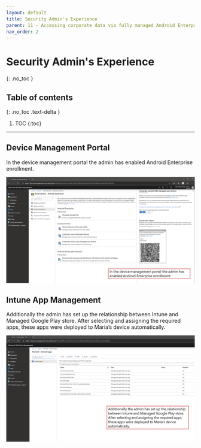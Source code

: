 ```yaml
---
layout: default
title: Security Admin's Experience
parent: 11 - Accessing corporate data via fully managed Android Enterprise device
nav_order: 2
---
```


# Security Admin's Experience
{: .no_toc }

## Table of contents
{: .no_toc .text-delta }

1. TOC
{:toc}

---

## Device Management Portal

In the device management portal the admin has enabled Android Enterprise enrollment.

![](/assets/images/scenario11/Scenario11_08.PNG "Device Management Portal")

## Intune App Management

Additionally the admin has set up the relationship between Intune and Managed Google Play store. After selecting and assigning the required apps, these apps were deployed to Maria’s device automatically.

![](/assets/images/scenario11/Scenario11_09.PNG "Intune App Management")